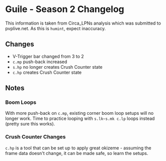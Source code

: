 # Guile - Season 2 Changelog

This information is taken from Circa_LPNs analysis which was submitted
to pvplive.net. As this is `humint`, expect inaccuracy.


## Changes
* V-Trigger bar changed from 3 to 2
* `c.mp` push-back increased
* `s.hp` no longer creates Crush Counter state
* `c.hp` creates Crush Counter state


## Notes

### Boom Loops
With more push-back on `c.mp`, existing corner boom loop setups will no
longer work.  Time to practice looping with `s.lk~s.mk c.lp` loops instead
(pretty sure this works).

### Crush Counter Changes
`c.hp` is a tool that can be set up to apply great okizeme - assuming the
frame data doesn't change, it can be made safe, so learn the setups.
